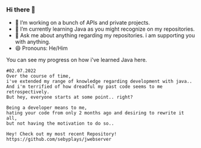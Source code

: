 ### Hi there 👋

- 🔭 I’m working on a bunch of APIs and private projects.
- 🌱 I’m currently learning Java as you might recognize on my repositories.
- 💬 Ask me about anything regarding my repositories. i am supporting you with anything.
- 😄 Pronouns: He/Him


You can see my progress on how i've learned Java here.

```
#02.07.2022
Over the course of time, 
i've extended my range of knowledge regarding development with java..
And i'm terrified of how dreadful my past code seems to me retrospectively.
But hey, everyone starts at some point.. right?

Being a developer means to me, 
hating your code from only 2 months ago and desiring to rewrite it all,
but not having the motivation to do so..

Hey! Check out my most recent Repository!
https://github.com/sebyplays/jwebserver
